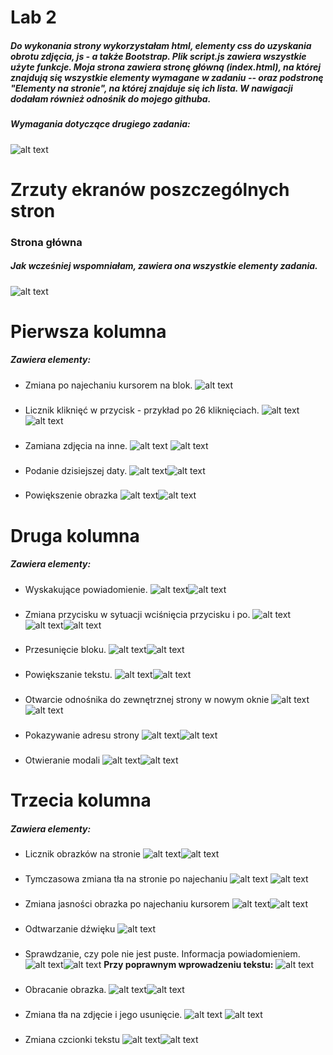 # Lab 2
##### Do wykonania strony wykorzystałam html, elementy css do uzyskania obrotu zdjęcia, js - a także Bootstrap. Plik script.js zawiera wszystkie użyte funkcje. Moja strona zawiera stronę główną (index.html), na której znajdują się wszystkie elementy wymagane w zadaniu -- oraz podstronę "Elementy na stronie", na której znajduje się ich lista. W nawigacji dodałam również odnośnik do mojego githuba.

####
##### Wymagania dotyczące drugiego zadania:
####

![alt text](https://i.imgur.com/FdMPAlt.png)

# Zrzuty ekranów poszczególnych stron

### Strona główna
##### Jak wcześniej wspomniałam, zawiera ona wszystkie elementy zadania. 

![alt text](https://i.imgur.com/YB02zyt.png)

# Pierwsza kolumna
##### Zawiera elementy:
- Zmiana po najechaniu kursorem na blok.
![alt text](https://i.imgur.com/c3B1Ew9.png)
###
- Licznik kliknięć w przycisk - przykład po 26 kliknięciach.
![alt text](https://i.imgur.com/amzSAL6.png) ![alt text](https://i.imgur.com/aqBHxTf.png)
###
- Zamiana zdjęcia na inne.
![alt text](https://i.imgur.com/kbUvcu4.png) ![alt text](https://i.imgur.com/UFfnaMc.png)
###
- Podanie dzisiejszej daty.
![alt text](https://i.imgur.com/pbN3DAx.png)![alt text](https://i.imgur.com/4g5LO87.png)
###
- Powiększenie obrazka
![alt text](https://i.imgur.com/KDJ7Ecu.png)![alt text](https://i.imgur.com/1Jjrh41.png)

###
# Druga kolumna
##### Zawiera elementy:
- Wyskakujące powiadomienie.
![alt text](https://i.imgur.com/u7jtxQI.png)![alt text](https://i.imgur.com/3pi0v1p.png)
###
- Zmiana przycisku w sytuacji wciśnięcia przycisku i po.
![alt text](https://i.imgur.com/exIPzj9.png)
![alt text](https://i.imgur.com/RnKeEYT.png)![alt text](https://i.imgur.com/cqFrPVw.png)
###
- Przesunięcie bloku.
![alt text](https://i.imgur.com/azqGBr9.png)![alt text](https://i.imgur.com/59Q6cq6.png)
###
- Powiększanie tekstu.
![alt text](https://i.imgur.com/ZWcJPER.png)![alt text](https://i.imgur.com/MTFu4w8.png)
###
- Otwarcie odnośnika do zewnętrznej strony w nowym oknie
![alt text](https://i.imgur.com/PoBihDU.png)![alt text](https://i.imgur.com/ulCXq0y.png)
###
- Pokazywanie adresu strony
![alt text](https://i.imgur.com/jZYAdDT.png)![alt text](https://i.imgur.com/MR1lVED.png)
###
- Otwieranie modali
![alt text](https://i.imgur.com/sVixdU8.png)![alt text](https://i.imgur.com/TImNFKl.png)
###
###
# Trzecia kolumna
##### Zawiera elementy:
- Licznik obrazków na stronie
![alt text](https://i.imgur.com/DPomAtu.png)![alt text](https://i.imgur.com/tclyLsS.png)
###
- Tymczasowa zmiana tła na stronie po najechaniu
![alt text](https://i.imgur.com/N3DBmNj.png)
![alt text](https://i.imgur.com/fwl9zkt.png)
###
- Zmiana jasności obrazka po najechaniu kursorem
![alt text](https://i.imgur.com/rTDjIri.png)![alt text](https://i.imgur.com/OOkwHVx.png)
###
- Odtwarzanie dźwięku
![alt text](https://i.imgur.com/j6hMq6u.png)
###
- Sprawdzanie, czy pole nie jest puste. Informacja powiadomieniem.
![alt text](https://i.imgur.com/bnoAVrG.png)![alt text](https://i.imgur.com/mYJgPUD.png)
**Przy poprawnym wprowadzeniu tekstu:**
![alt text](https://i.imgur.com/FP8hUEL.png)
###
- Obracanie obrazka.
![alt text](https://i.imgur.com/mQMma3g.png)![alt text](https://i.imgur.com/XNvxhJM.png)
###
- Zmiana tła na zdjęcie i jego usunięcie.
![alt text](https://i.imgur.com/pBpz0qO.png)
![alt text](https://i.imgur.com/e8jBISL.png)
###
- Zmiana czcionki tekstu
![alt text](https://i.imgur.com/myjTk1k.png)![alt text](https://i.imgur.com/KksiqZg.png)


